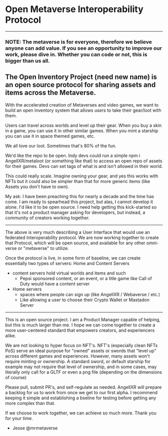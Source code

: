# Open Metaverse Interoperability Protocol 

---

### NOTE: The metaverse is for everyone, therefore we believe anyone can add value. If you see an opportunity to improve our work, please dive in. Whether you can code or not, this is bigger than us all.

## The Open Inventory Project (need new name) is an open source protocol for sharing assets and items across the Metaverse.

With the accelerated creation of Metaverses and video games, we want to build an open inventory system that allows users to take their gear/loot with them.

Users can travel across worlds and level up their gear. When you buy a skin in a game, you can use it in other similar games. When you mint a starship you can use it in space themed games, etc.

We all love our loot. Sometimes that's 80% of the fun.

We'd like the repo to be open. Indy devs could run a simple npm i AngellXR/metaloot (or something like that) to access an open repo of assets for their games. Devs can set tags of what is and isn't allowed in their world.

This could really scale. Imagine owning your gear, and yes this works with NFTs but it could also be simpler than that for more generic items (like Assets you don't have to own).

My ask: I have been preaching this for nearly a decade and the time has come. I am ready to spearhead this project, but alas, I cannot develop it alone. I'd like it to be open source. I need help getting this kick-started so that it's not a product manager asking for developers, but instead, a community of creators working together.

---

The above is very much describing a User Interface that would use an federated Interoperability protocol. We are now working together to create that Protocol, which will be open source, and available for any other omni-verse or "metaverse" to utilize.

Once the protocol is live, in some form of baseline, we can create essentially two types of servers: Home and Content Servers

- content servers hold virtual worlds and items and such
  - Pepsi sponsored content, or an event, or a title game like Call of Duty would have a content server
- Home servers
  - spaces where people can sign up (like AngellXR / Webaverse / etc.)
  - Like allowing a user to choose their Crypto Wallet or Mastadon Server

---

This is an open source project. I am a Product Manager capable of helping, but this is much larger than me. I hope we can come together to create a more user-centered standard that empowers creators, and experiencers alike.

We are not looking to hyper focus on NFT's. NFT's (especially clean NFTs PoS) serve an ideal purpose for "owned" assets or swords that "level up" across different games and experiences. However, many assets won't require minting or ownership. A standard sword, or default starship for example may not require that level of ownership, and in some cases, may literally only call for a GLTF or even a png file (depending on the dimensions of course)

Please pull, submit PR's, and self-regulate as needed. AngellXR will prepare a backlog for us to work from once we get to our first alpha. I recommend keeping it simple and establishing a bseline for testing before getting any more complex than that.

If we choose to work together, we can achieve so much more. Thank you for your time.

- Jesse @mrmetaverse
